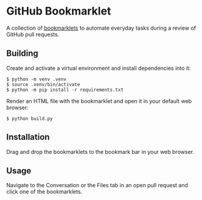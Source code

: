 # GitHub Bookmarklet

A collection of [bookmarklets](https://en.wikipedia.org/wiki/Bookmarklet) to automate everyday tasks during a review of GitHub pull requests.

## Building

Create and activate a virtual environment and install dependencies into it:

```shell
$ python -m venv .venv
$ source .venv/bin/activate
$ python -m pip install -r requirements.txt
```

Render an HTML file with the bookmarklet and open it in your default web browser:

```shell
$ python build.py
```

## Installation

Drag and drop the bookmarklets to the bookmark bar in your web browser.

## Usage

Navigate to the Conversation or the Files tab in an open pull request and click one of the bookmarklets.
